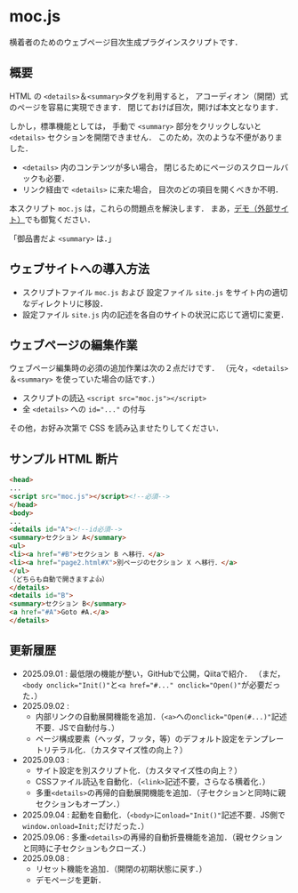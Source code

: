 # moc.js
横着者のためのウェブページ目次生成プラグインスクリプトです．

## 概要
HTML の `<details>`＆`<summary>`タグを利用すると，
アコーディオン（開閉）式のページを容易に実現できます．
閉じておけば目次，開けば本文となります．

しかし，標準機能としては，
手動で `<summary>` 部分をクリックしないと
`<details>` セクションを開閉できません．
このため，次のような不便がありました．

- `<details>` 内のコンテンツが多い場合，
閉じるためにページのスクロールバックも必要．
- リンク経由で `<details>` に来た場合，
目次のどの項目を開くべきか不明．

本スクリプト `moc.js` は，これらの問題点を解決します．
まあ，<a href="demo/index.html"
target="_blank">デモ（外部サイト）</a>でも御覧ください．
<!--
まあ，<a href="https://www.kushiro-ct.ac.jp/yanagawa/moc-js/demo/index.html"
target="_blank">デモ（外部サイト）</a>でも御覧ください．
-->
「御品書だよ `<summary>` は．」

## ウェブサイトへの導入方法
- スクリプトファイル `moc.js` および 設定ファイル `site.js` をサイト内の適切なディレクトリに移設．
- 設定ファイル `site.js` 内の記述を各自のサイトの状況に応じて適切に変更．


## ウェブページの編集作業
ウェブページ編集時の必須の追加作業は次の２点だけです．
（元々，`<details>`＆`<summary>` を使っていた場合の話です．）

- スクリプトの読込 `<script src="moc.js"></script>`
- 全 `<details>` への `id="..."` の付与

その他，お好み次第で CSS を読み込ませたりしてください．

## サンプル HTML 断片
```html
<head>
...
<script src="moc.js"></script><!--必須-->
</head>
<body>
...
<details id="A"><!--id必須-->
<summary>セクション A</summary>
<ul>
<li><a href="#B">セクション B へ移行．</a>
<li><a href="page2.html#X">別ページのセクション X へ移行．</a>
</ul>
（どちらも自動で開きますよ👍）
</details>
<details id="B">
<summary>セクション B</summary>
<a href="#A">Goto #A.</a>
</details>
```

## 更新履歴
- 2025.09.01 : 最低限の機能が整い，GitHubで公開，Qiitaで紹介．
（まだ，`<body onclick="Init()"`と`<a href="#..." onclick="Open()"`が必要だった．）
- 2025.09.02 :
    - 内部リンクの自動展開機能を追加．（`<a>`への`onclick="Open(#...)"`記述不要．JSで自動付与．）
    - ページ構成要素（ヘッダ，フッタ，等）のデフォルト設定をテンプレートリテラル化．（カスタマイズ性の向上？）
- 2025.09.03 :
    - サイト設定を別スクリプト化．（カスタマイズ性の向上？）
    - CSSファイル読込を自動化．（`<link>`記述不要，さらなる横着化．）
    - 多重`<details>`の再帰的自動展開機能を追加．（子セクションと同時に親セクションもオープン．）
- 2025.09.04 : 起動を自動化．（`<body>`に`onload="Init()"`記述不要．JS側で`window.onload=Init;`だけだった．） 
- 2025.09.06 : 多重`<details>`の再帰的自動折畳機能を追加．（親セクションと同時に子セクションもクローズ．）
- 2025.09.08 :
    - リセット機能を追加．（開閉の初期状態に戻す．）
    - デモページを更新．

